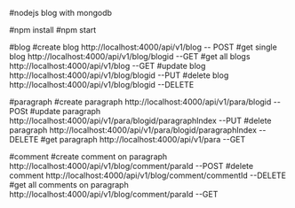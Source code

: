 #nodejs blog with mongodb

#npm install
#npm start

#blog
#create blog
http://localhost:4000/api/v1/blog -- POST
#get single blog
http://localhost:4000/api/v1/blog/blogid --GET
#get all blogs
http://localhost:4000/api/v1/blog --GET
#update blog
http://localhost:4000/api/v1/blog/blogid --PUT
#delete blog
http://localhost:4000/api/v1/blog/blogid --DELETE

#paragraph
#create paragraph
http://localhost:4000/api/v1/para/blogid --POSt
#update paragraph
http://localhost:4000/api/v1/para/blogid/paragraphIndex --PUT
#delete paragraph
http://localhost:4000/api/v1/para/blogid/paragraphIndex --DELETE
#get paragraph
http://localhost:4000/api/v1/para --GET

#comment
#create comment on paragraph
http://localhost:4000/api/v1/blog/comment/paraId --POST
#delete comment
http://localhost:4000/api/v1/blog/comment/commentId --DELETE
#get all comments on paragraph
http://localhost:4000/api/v1/blog/comment/paraId --GET
